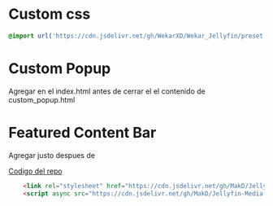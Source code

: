 # Custom css

```css
@import url('https://cdn.jsdelivr.net/gh/WekarXD/Wekar_Jellyfin/preset.css');
```

# Custom Popup

Agregar en el index.html antes de cerrar el </body> el contenido de custom_popup.html


# Featured Content Bar

Agregar justo despues de </head>

[Codigo del repo](https://github.com/MakD/Jellyfin-Media-Bar)

```html
    <link rel="stylesheet" href="https://cdn.jsdelivr.net/gh/MakD/Jellyfin-Media-Bar@latest/slideshowpure.css" />
    <script async src="https://cdn.jsdelivr.net/gh/MakD/Jellyfin-Media-Bar@latest/slideshowpure.js"></script>
```
